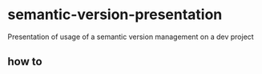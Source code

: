 # semantic-version-presentation
Presentation of usage of a semantic version management on a dev project

## how to
